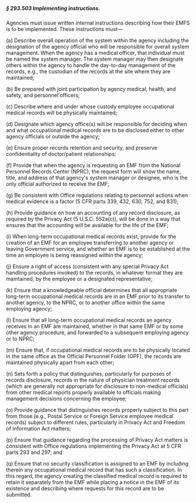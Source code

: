 ##### § 293.503 Implementing instructions. #####

Agencies must issue written internal instructions describing how their EMFS is to be implemented. These instructions must—

(a) Describe overall operation of the system within the agency including the designation of the agency official who will be responsible for overall system management. When the agency has a medical officer, that individual must be named the system manager. The system manager may then designate others within the agency to handle the day-to-day management of the records, e.g., the custodian of the records at the site where they are maintained;

(b) Be prepared with joint participation by agency medical, health, and safety, and personnel officers;

(c) Describe where and under whose custody employee occupational medical records will be physically maintained;

(d) Designate which agency office(s) will be responsible for deciding when and what occupational medical records are to be disclosed either to other agency officials or outside the agency;

(e) Ensure proper records retention and security, and preserve confidentiality of doctor/patient relationships;

(f) Provide that when the agency is requesting an EMF from the National Personnel Records Center (NPRC), the request form will show the name, title, and address of that agency's system manager or designee, who is the only official authorized to receive the EMF;

(g) Be consistent with Office regulations relating to personnel actions when medical evidence is a factor (5 CFR parts 339, 432, 630, 752, and 831);

(h) Provide guidance on how an accounting of any record disclosure, as required by the Privacy Act (5 U.S.C. 552a(c)), will be done in a way that ensures that the accounting will be available for the life of the EMF;

(i) When long-term occupational medical records exist, provide for the creation of an EMF for an employee transferring to another agency or leaving Government service, and whether an EMF is to be established at the time an employee is being reassigned within the agency;

(j) Ensure a right of access (consistent with any special Privacy Act handling procedures invoked) to the records, in whatever format they are maintained, by the employee or a designated representative;

(k) Ensure that a knowledgeable official determines that all appropriate long-term occupational medical records are in an EMF prior to its transfer to another agency, to the NPRC, or to another office within the same employing agency;

(l) Ensure that all long-term occupational medical records an agency receives in an EMF are maintained, whether in that same EMF or by some other agency procedure, and forwarded to a subsequent employing agency or to NPRC;

(m) Ensure that, if occupational medical records are to be physically located in the same office as the Official Personnel Folder (OPF), the records are maintained physically apart from each other;

(n) Sets forth a policy that distinguishes, particularly for purposes of records disclosure, records in the nature of physician treatment records (which are generally not appropriate for disclosure to non-medical officials) from other medical reports properly available to officials making management decisions concerning the employee;

(o) Provide guidance that distinguishes records properly subject to this part from those (e.g., Postal Service or Foreign Service employee medical records) subject to different rules, particularly in Privacy Act and Freedom of Information Act matters;

(p) Ensure that guidance regarding the processing of Privacy Act matters is consistent with Office regulations implementing the Privacy Act at 5 CFR parts 293 and 297; and

(q) Ensure that no security classification is assigned to an EMF by including therein any occupational medical record that has such a classification. In this regard, the agency creating the classified medical record is required to retain it separately from the EMF while placing a notice in the EMF of its existence and describing where requests for this record are to be submitted.